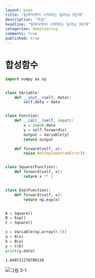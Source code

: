 ```yaml
---
layout: page
title: "밑바닥부터 시작하는 딥러닝 3단계"
description: "학습"
headline: "밑바닥부터 시작하는 딥러닝 3단계"
categories: deeplearnig
comments: true
published: true
---
```

# 합성함수  

```python
import numpy as np


class Variable:
    def __init__(self, data):
        self.data = data


class Function:
    def __call__(self, input):
        x = input.data
        y = self.forward(x)
        output = Variable(y)
        return output

    def forward(self, x):
        raise NotImplementedError()


class Square(Function):
    def forward(self, x):
        return x ** 2


class Exp(Function):
    def forward(self, x):
        return np.exp(x)


A = Square()
B = Exp()
C = Square()

x = Variable(np.array(0.5))
a = A(x)
b = B(a)
y = C(b)
print(y.data)


```

    1.648721270700128
    

![그림 3-1](https://user-images.githubusercontent.com/73815944/109747915-51025280-7c1b-11eb-872c-4af2e232c4be.png)



```python

```
